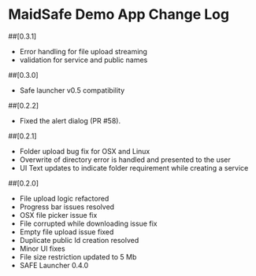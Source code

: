 # MaidSafe Demo App Change Log

##[0.3.1]
  - Error handling for file upload streaming
  - validation for service and public names

##[0.3.0]
  - Safe launcher v0.5 compatibility

##[0.2.2]
  - Fixed the alert dialog (PR #58).

##[0.2.1]
  - Folder upload bug fix for OSX and Linux  
  - Overwrite of directory error is handled and presented to the user
  - UI Text updates to indicate folder requirement while creating a service

##[0.2.0]
  - File upload logic refactored
  - Progress bar issues resolved
  - OSX file picker issue fix
  - File corrupted while downloading issue fix
  - Empty file upload issue fixed
  - Duplicate public Id creation resolved
  - Minor UI fixes
  - File size restriction updated to 5 Mb
  - SAFE Launcher 0.4.0
